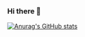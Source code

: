 ### Hi there 👋
[![Anurag's GitHub stats](https://github-readme-stats.vercel.app/api?username=Jye10032&show_icons=false&&theme=transparent)](https://github.com/anuraghazra/github-readme-stats)

<!--
**Jye10032/Jye10032** is a ✨ _special_ ✨ repository because its `README.md` (this file) appears on your GitHub profile.

Here are some ideas to get you started:

- 🔭 I’m currently working on ...
- 🌱 I’m currently learning ...
- 👯 I’m looking to collaborate on ...
- 🤔 I’m looking for help with ...
- 💬 Ask me about ...
- 📫 How to reach me: ...
- 😄 Pronouns: ...
- ⚡ Fun fact: ...
-->
